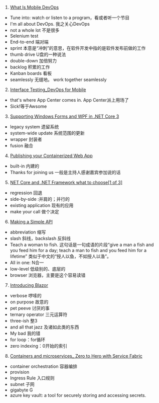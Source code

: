 01. [What Is Mobile DevOps](http://www.youzack.com/ListeningExercise/Episode/1171?mediaType=audio)
   - Tune into:  watch or listen to a program，看或者听一个节目
   - I'm all about DevOps. 我之关心DevOps
   - not a whole lot 不是很多
   - Selenium test 
   - End-to-end 端对端
   - sprint 本意是“冲刺”的意思，在软件开发中指的是软件发布前做的工作
   - thumb drive U盘的一种说法
   - double-down 加倍努力
   - backlog 积累的工作
   - Kanban boards 看板
   - seamlessly 无缝地。 work together seamlessly

02. [Interface Testing_DevOps for Mobile](http://www.youzack.com/ListeningExercise/Episode/1172?mediaType=audio)   
   - that's where App Center comes in. App Center派上用场了
   - Sick!等于Awsome

03. [Supporting Windows Forms and WPF in .NET Core 3](http://www.youzack.com/ListeningExercise/Episode/1175?mediaType=audio)
   - legacy system 遗留系统
   - system-wide update 系统范围的更新
   - wrapper 封装者
   - fusion 融合
   
04. [Publishing your Containerized Web App](http://www.youzack.com/ListeningExercise/Episode/1176?mediaType=audio)
   - built-in 内建的
   - Thanks for joining us 一般是主持人感谢嘉宾参加说的话
   
05. [NET Core and .NET Framework what to choose[1 of 3]](http://www.youzack.com/ListeningExercise/Episode/1177?mediaType=audio)
   - regression 回退
   - side-by-side :并肩的；并行的
   - existing application 现有的应用
   - make your call 做个决定

06. [Making a Simple API](http://www.youzack.com/ListeningExercise/Episode/1179?mediaType=video)
   - abbreviation 缩写
   - slash 斜线，backslash 反斜线
   - Teach a woman to fish. 这句话是一句成语的片段“give a man a fish and you feed him for a day; teach a man to fish and you feed him for a lifetime” 类似于中文的“授人以鱼，不如授人以渔”。
   - All in one: N合一
   - low-level 低级别的、底层的
   - browser 浏览器，主要是这个容易读错
   
07. [Introducing Blazor](http://www.youzack.com/ListeningExercise/Episode/1180?mediaType=video)
   - verbose 啰嗦的
   - on purpose 故意的
   - pet peeve 讨厌的事
   - ternary operator 三元运算符
   - three-ish 整3
   - and all that jazz 及诸如此类的东西
   - My bad 我的错
   - for loop：for循环
   - zero indexing：0开始的索引
08. [Containers and microservices_ Zero to Hero with Service Fabric](http://www.youzack.com/ListeningExercise/Episode/1099?mediaType=video) 
   - container orchestration 容器编排
   - provision 
   - Ingress Rule  入口规则
   - subnet 子网
   - gigabyte G
   - azure key vault: a tool for securely storing and accessing secrets.
